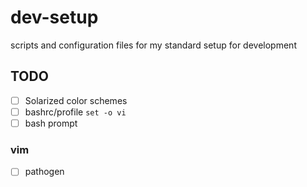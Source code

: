 # dev-setup
scripts and configuration files for my standard setup for development

## TODO
- [ ] Solarized color schemes
- [ ] bashrc/profile `set -o vi`
- [ ] bash prompt
### vim
- [ ] pathogen
